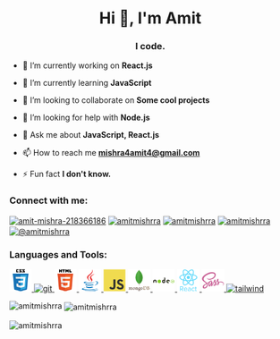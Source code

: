 <h1 align="center">Hi 👋, I'm Amit</h1>
<h3 align="center">I code.</h3>

- 🔭 I’m currently working on **React.js**

- 🌱 I’m currently learning **JavaScript**

- 👯 I’m looking to collaborate on **Some cool projects**

- 🤝 I’m looking for help with **Node.js**

- 💬 Ask me about **JavaScript, React.js**

- 📫 How to reach me **mishra4amit4@gmail.com**

- ⚡ Fun fact **I don't know.**

<h3 align="left">Connect with me:</h3>
<p align="left">
<a href="https://linkedin.com/in/amit-mishra-218366186" target="blank"><img align="center" src="https://raw.githubusercontent.com/rahuldkjain/github-profile-readme-generator/master/src/images/icons/Social/linked-in-alt.svg" alt="amit-mishra-218366186" height="30" width="40" /></a>
<a href="https://instagram.com/amitmishrra" target="blank"><img align="center" src="https://raw.githubusercontent.com/rahuldkjain/github-profile-readme-generator/master/src/images/icons/Social/instagram.svg" alt="amitmishrra" height="30" width="40" /></a>
<a href="https://www.codechef.com/users/amitmishrra" target="blank"><img align="center" src="https://cdn.jsdelivr.net/npm/simple-icons@3.1.0/icons/codechef.svg" alt="amitmishrra" height="30" width="40" /></a>
<a href="https://www.hackerrank.com/amitmishrra" target="blank"><img align="center" src="https://raw.githubusercontent.com/rahuldkjain/github-profile-readme-generator/master/src/images/icons/Social/hackerrank.svg" alt="amitmishrra" height="30" width="40" /></a>
<a href="https://www.hackerearth.com/@amitmishrra" target="blank"><img align="center" src="https://raw.githubusercontent.com/rahuldkjain/github-profile-readme-generator/master/src/images/icons/Social/hackerearth.svg" alt="@amitmishrra" height="30" width="40" /></a>
</p>

<h3 align="left">Languages and Tools:</h3>
<p align="left"> <a href="https://www.w3schools.com/css/" target="_blank" rel="noreferrer"> <img src="https://raw.githubusercontent.com/devicons/devicon/master/icons/css3/css3-original-wordmark.svg" alt="css3" width="40" height="40"/> </a> <a href="https://git-scm.com/" target="_blank" rel="noreferrer"> <img src="https://www.vectorlogo.zone/logos/git-scm/git-scm-icon.svg" alt="git" width="40" height="40"/> </a> <a href="https://www.w3.org/html/" target="_blank" rel="noreferrer"> <img src="https://raw.githubusercontent.com/devicons/devicon/master/icons/html5/html5-original-wordmark.svg" alt="html5" width="40" height="40"/> </a> <a href="https://www.java.com" target="_blank" rel="noreferrer"> <img src="https://raw.githubusercontent.com/devicons/devicon/master/icons/java/java-original.svg" alt="java" width="40" height="40"/> </a> <a href="https://developer.mozilla.org/en-US/docs/Web/JavaScript" target="_blank" rel="noreferrer"> <img src="https://raw.githubusercontent.com/devicons/devicon/master/icons/javascript/javascript-original.svg" alt="javascript" width="40" height="40"/> </a> <a href="https://www.mongodb.com/" target="_blank" rel="noreferrer"> <img src="https://raw.githubusercontent.com/devicons/devicon/master/icons/mongodb/mongodb-original-wordmark.svg" alt="mongodb" width="40" height="40"/> </a> <a href="https://nodejs.org" target="_blank" rel="noreferrer"> <img src="https://raw.githubusercontent.com/devicons/devicon/master/icons/nodejs/nodejs-original-wordmark.svg" alt="nodejs" width="40" height="40"/> </a> <a href="https://reactjs.org/" target="_blank" rel="noreferrer"> <img src="https://raw.githubusercontent.com/devicons/devicon/master/icons/react/react-original-wordmark.svg" alt="react" width="40" height="40"/> </a> <a href="https://sass-lang.com" target="_blank" rel="noreferrer"> <img src="https://raw.githubusercontent.com/devicons/devicon/master/icons/sass/sass-original.svg" alt="sass" width="40" height="40"/> </a> <a href="https://tailwindcss.com/" target="_blank" rel="noreferrer"> <img src="https://www.vectorlogo.zone/logos/tailwindcss/tailwindcss-icon.svg" alt="tailwind" width="40" height="40"/> </a> </p>

<p><img align="left" src="https://github-readme-stats.vercel.app/api/top-langs?username=amitmishrra&show_icons=true&locale=en&layout=compact" alt="amitmishrra" /></p>

<p>&nbsp;<img align="center" src="https://github-readme-stats.vercel.app/api?username=amitmishrra&show_icons=true&locale=en" alt="amitmishrra" /></p>

<p><img align="center" src="https://github-readme-streak-stats.herokuapp.com/?user=amitmishrra&" alt="amitmishrra" /></p>
